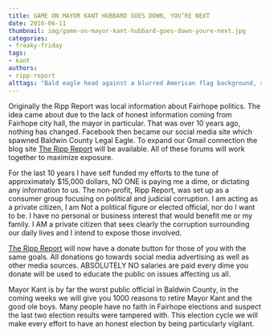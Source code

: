 ```yaml
---
title: GAME ON MAYOR KANT HUBBARD GOES DOWN, YOU’RE NEXT
date: 2016-06-11
thumbnail: img/game-on-mayor-kant-hubbard-goes-down-youre-next.jpg
categories:
- freaky-friday
tags:
- kant
authors:
- ripp-report
alttags: "Bald eagle head against a blurred American flag background, symbolizing scrutiny of Fairhope politics and local government"
---
```

Originally the Ripp Report was local information about Fairhope politics. The idea came about due to the lack of honest information coming from Fairhope city hall, the mayor in particular. That was over 10 years ago, nothing has changed. Facebook then became our social media site which spawned Baldwin County Legal Eagle. To expand our Gmail connection the blog site [The Ripp Report](https://rippreport.com) will be available. All of these forums will work together to maximize exposure.

For the last 10 years I have self funded my efforts to the tune of approximately $15,000 dollars, NO ONE is paying me a dime, or dictating any information to us. The non-profit, Ripp Report, was set up as a consumer group focusing on political and judicial corruption. I am acting as a private citizen, I am Not a political figure or elected official, nor do I want to be. I have no personal or business interest that would benefit me or my family. I AM a private citizen that sees clearly the corruption surrounding our daily lives and I intend to expose those involved.

[The Ripp Report](https://rippreport.com) will now have a donate button for those of you with the same goals. All donations go towards social media advertising as well as other media sources. ABSOLUTELY NO salaries are paid every dime you donate will be used to educate the public on issues affecting us all.

Mayor Kant is by far the worst public official in Baldwin County, in the coming weeks we will give you 1000 reasons to retire Mayor Kant and the good ole boys. Many people have no faith in Fairhope elections and suspect the last two election results were tampered with. This election cycle we will make every effort to have an honest election by being particularly vigilant.
